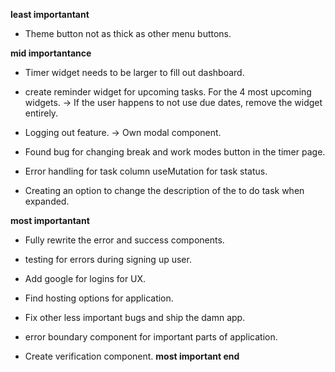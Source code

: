 **least importantant**
- Theme button not as thick as other menu buttons.

**mid importantance**
- Timer widget needs to be larger to fill out dashboard.

- create reminder widget for upcoming tasks. For the 4 most upcoming widgets.
  -> If the user happens to not use due dates, remove the widget entirely.

- Logging out feature.
  -> Own modal component.

- Found bug for changing break and work modes button in the timer page.

- Error handling for task column useMutation for task status.

- Creating an option to change the description of the to do task when expanded.

**most importantant**
- Fully rewrite the error and success components.
- testing for errors during signing up user.

- Add google for logins for UX.
- Find hosting options for application.
- Fix other less important bugs and ship the damn app.

- error boundary component for important parts of application.

- Create verification component.
**most important end**
